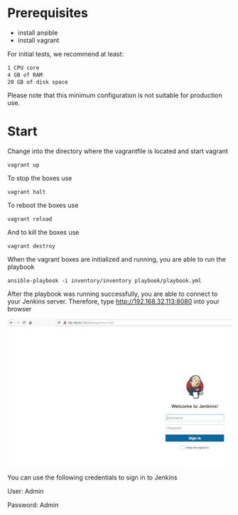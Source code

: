 <h1> Prerequisites </h1>

- install ansible 
- install vagrant

For initial tests, we recommend at least:

    1 CPU core
    4 GB of RAM
    20 GB of disk space

Please note that this minimum configuration is not suitable for production use.

<h1> Start </h1>

Change into the directory where the vagrantfile is located and start vagrant

``` 
vagrant up 
```

To stop the boxes use

``` 
vagrant halt 
```

To reboot the boxes use

``` 
vagrant reload 
```

And to kill the boxes use

``` 
vagrant destroy
```

When the vagrant boxes are initialized and running, you are able to run the playbook 

``` 
ansible-playbook -i inventory/inventory playbook/playbook.yml
```

After the playbook was running successfully, you are able to connect to your Jenkins server. Therefore, type http://192.168.32.113:8080 into your browser 

![](jenkins.JPG)



You can use the following credentials to sign in to Jenkins

User: Admin

Password: Admin